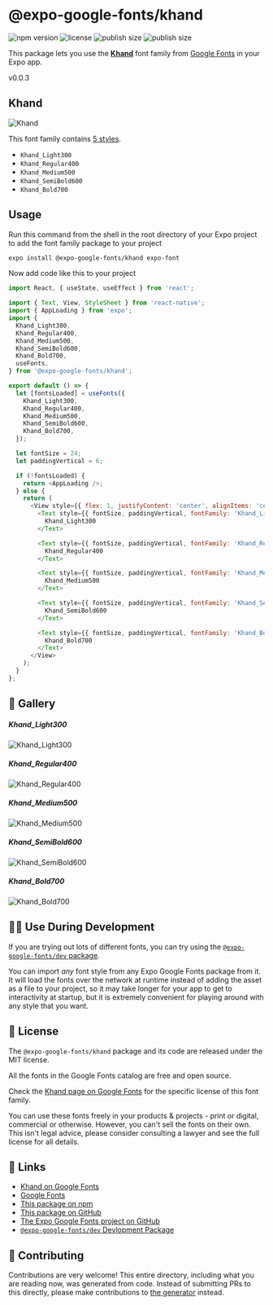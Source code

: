 # @expo-google-fonts/khand

![npm version](https://flat.badgen.net/npm/v/@expo-google-fonts/khand)
![license](https://flat.badgen.net/github/license/expo/google-fonts)
![publish size](https://flat.badgen.net/packagephobia/install/@expo-google-fonts/khand)
![publish size](https://flat.badgen.net/packagephobia/publish/@expo-google-fonts/khand)

This package lets you use the [**Khand**](https://fonts.google.com/specimen/Khand) font family from [Google Fonts](https://fonts.google.com/) in your Expo app.

v0.0.3

## Khand

![Khand](./font-family.png)

This font family contains [5 styles](#-gallery).

- `Khand_Light300`
- `Khand_Regular400`
- `Khand_Medium500`
- `Khand_SemiBold600`
- `Khand_Bold700`

## Usage

Run this command from the shell in the root directory of your Expo project to add the font family package to your project
```sh
expo install @expo-google-fonts/khand expo-font
```

Now add code like this to your project
```js
import React, { useState, useEffect } from 'react';

import { Text, View, StyleSheet } from 'react-native';
import { AppLoading } from 'expo';
import {
  Khand_Light300,
  Khand_Regular400,
  Khand_Medium500,
  Khand_SemiBold600,
  Khand_Bold700,
  useFonts,
} from '@expo-google-fonts/khand';

export default () => {
  let [fontsLoaded] = useFonts({
    Khand_Light300,
    Khand_Regular400,
    Khand_Medium500,
    Khand_SemiBold600,
    Khand_Bold700,
  });

  let fontSize = 24;
  let paddingVertical = 6;

  if (!fontsLoaded) {
    return <AppLoading />;
  } else {
    return (
      <View style={{ flex: 1, justifyContent: 'center', alignItems: 'center' }}>
        <Text style={{ fontSize, paddingVertical, fontFamily: 'Khand_Light300' }}>
          Khand_Light300
        </Text>

        <Text style={{ fontSize, paddingVertical, fontFamily: 'Khand_Regular400' }}>
          Khand_Regular400
        </Text>

        <Text style={{ fontSize, paddingVertical, fontFamily: 'Khand_Medium500' }}>
          Khand_Medium500
        </Text>

        <Text style={{ fontSize, paddingVertical, fontFamily: 'Khand_SemiBold600' }}>
          Khand_SemiBold600
        </Text>

        <Text style={{ fontSize, paddingVertical, fontFamily: 'Khand_Bold700' }}>
          Khand_Bold700
        </Text>
      </View>
    );
  }
};

```

## 🔡 Gallery

##### Khand_Light300
![Khand_Light300](./7cd4683a916646dd278fb0eb4426f6826ca4f0cc92ce083de087f2287fb11f98.ttf.png)

##### Khand_Regular400
![Khand_Regular400](./325e1b6938310cd0385a917b47fcadabece70ea8fa6356a276e20fb171d57af5.ttf.png)

##### Khand_Medium500
![Khand_Medium500](./6dd2785eedd866d3f7e329ad7264d66157ec7a40ef41d48aab098287b5a8863d.ttf.png)

##### Khand_SemiBold600
![Khand_SemiBold600](./2471269ec4d3228c379da2bc6e54db78b4c7b315613d0cd1e639539c7d92d75d.ttf.png)

##### Khand_Bold700
![Khand_Bold700](./609dc9682e1321a8db6ab6a4caeffe07395b8517327ee5ce936b365e586fb402.ttf.png)


## 👩‍💻 Use During Development

If you are trying out lots of different fonts, you can try using the [`@expo-google-fonts/dev` package](https://github.com/expo/google-fonts/tree/master/font-packages/dev#readme).

You can import *any* font style from any Expo Google Fonts package from it. It will load the fonts
over the network at runtime instead of adding the asset as a file to your project, so it may take longer
for your app to get to interactivity at startup, but it is extremely convenient
for playing around with any style that you want.

## 📖 License

The `@expo-google-fonts/khand` package and its code are released under the MIT license.

All the fonts in the Google Fonts catalog are free and open source.

Check the [Khand page on Google Fonts](https://fonts.google.com/specimen/Khand) for the specific license of this font family.

You can use these fonts freely in your products & projects - print or digital, commercial or otherwise. However, you can't sell the fonts on their own. This isn't legal advice, please consider consulting a lawyer and see the full license for all details.

## 🔗 Links

- [Khand on Google Fonts](https://fonts.google.com/specimen/Khand)
- [Google Fonts](https://fonts.google.com/)
- [This package on npm](https://www.npmjs.com/package/@expo-google-fonts/khand)
- [This package on GitHub](https://github.com/expo/google-fonts/tree/master/font-packages/khand)
- [The Expo Google Fonts project on GitHub](https://github.com/expo/google-fonts)
- [`@expo-google-fonts/dev` Devlopment Package](https://github.com/expo/google-fonts/tree/master/font-packages/dev)


## 🤝 Contributing

Contributions are very welcome! This entire directory, including what you are reading now, was generated from code. Instead of submitting PRs to this directly, please make contributions to [the generator](https://github.com/expo/google-fonts/tree/master/packages/generator) instead.
